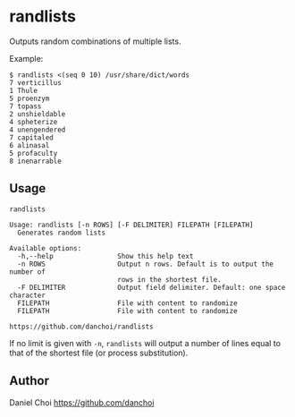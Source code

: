 # randlists

Outputs random combinations of multiple lists.  

Example: 

    $ randlists <(seq 0 10) /usr/share/dict/words
    7 verticillus
    1 Thule
    5 proenzym
    7 topass
    2 unshieldable
    4 spheterize
    4 unengendered
    7 capitaled
    6 alinasal
    5 profaculty
    8 inenarrable

## Usage

    randlists
    
    Usage: randlists [-n ROWS] [-F DELIMITER] FILEPATH [FILEPATH]
      Generates random lists
    
    Available options:
      -h,--help                Show this help text
      -n ROWS                  Output n rows. Default is to output the number of
                               rows in the shortest file.
      -F DELIMITER             Output field delimiter. Default: one space character
      FILEPATH                 File with content to randomize
      FILEPATH                 File with content to randomize
    
    https://github.com/danchoi/randlists

If no limit is given with `-n`, `randlists` will output a number of lines equal to that of
the shortest file (or process substitution).

## Author

Daniel Choi https://github.com/danchoi
